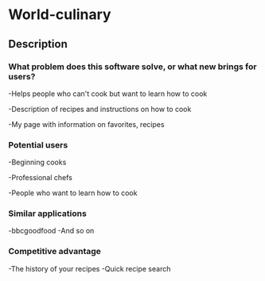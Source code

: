 # World-culinary

## Description 

### What problem does this software solve, or what new brings for users?

-Helps people who can't cook but want to learn how to cook

-Description of recipes and instructions on how to cook

-My page with information on favorites, recipes


### Potential users

-Beginning cooks

-Professional chefs

-People who want to learn how to cook

### Similar applications 

-bbcgoodfood
-And so on

### Competitive advantage

-The history of your recipes 
-Quick recipe search
